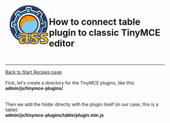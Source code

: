 <img src="https://raw.githubusercontent.com/tmutstudio/alternative-site-settings/master/.wordpress-org/icon-128x128.png" align="left" style="margin-left: 10px; margin-bottom: 10px;">

# How to connect table plugin to classic TinyMCE editor


<br>

-------------
[Back to Start Recipes page](recipes_and_tips.md)
<br><br>
First, let's create a directory for the TinyMCE plugins, like this:<br>
<b>admin/js/tinymce-plugins/</b>  
<br><br>
Then we add the folder directly with the plugin itself (in our case, this is a table):<br>
<b>admin/js/tinymce-plugins/table/plugin.min.js</b>


